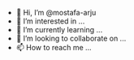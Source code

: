 - 👋 Hi, I’m @mostafa-arju
- 👀 I’m interested in ...
- 🌱 I’m currently learning ...
- 💞️ I’m looking to collaborate on ...
- 📫 How to reach me ...

<!---
mostafa-arju/mostafa-arju is a ✨ special ✨ repository because its `README.md` (this file) appears on your GitHub profile.
You can click the Preview link to take a look at your changes.
--->
